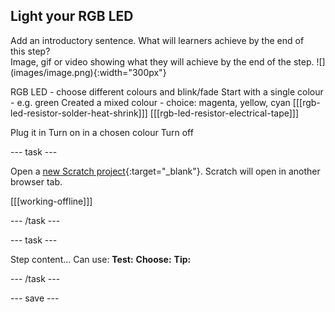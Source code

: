 ## Light your RGB LED

<div style="display: flex; flex-wrap: wrap">
<div style="flex-basis: 200px; flex-grow: 1; margin-right: 15px;">
Add an introductory sentence. What will learners achieve by the end of this step?
</div>
<div>
Image, gif or video showing what they will achieve by the end of the step. ![](images/image.png){:width="300px"}
</div>
</div>

RGB LED - choose different colours and blink/fade
Start with a single colour - e.g. green 
Created a mixed colour - choice: magenta, yellow, cyan
[[[rgb-led-resistor-solder-heat-shrink]]]
[[[rgb-led-resistor-electrical-tape]]]

Plug it in
Turn on in a chosen colour
Turn off 


--- task ---

Open a [new Scratch project](http://rpf.io/scratch-new){:target="_blank"}. Scratch will open in another browser tab.

[[[working-offline]]]

--- /task ---

--- task ---

Step content... 
Can use:
**Test:**
**Choose:**
**Tip:**

--- /task ---

--- save ---